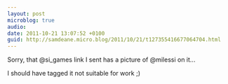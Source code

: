 ```yaml
---
layout: post
microblog: true
audio: 
date: 2011-10-21 13:07:52 +0100
guid: http://samdeane.micro.blog/2011/10/21/t127355416677064704.html
---
```

Sorry, that @si_games link I sent has a picture of @milessi on it...

I should have tagged it not suitable for work ;)

